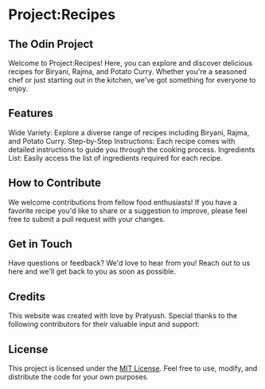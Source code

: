 # Project:Recipes

## The Odin Project

Welcome to Project:Recipes! Here, you can explore and discover delicious recipes for Biryani, Rajma, and Potato Curry. Whether you're a seasoned chef or just starting out in the kitchen, we've got something for everyone to enjoy.

## Features

Wide Variety: Explore a diverse range of recipes including Biryani, Rajma, and Potato Curry.
Step-by-Step Instructions: Each recipe comes with detailed instructions to guide you through the cooking process.
Ingredients List: Easily access the list of ingredients required for each recipe.


## How to Contribute

We welcome contributions from fellow food enthusiasts! If you have a favorite recipe you'd like to share or a suggestion to improve, please feel free to submit a pull request with your changes.

## Get in Touch

Have questions or feedback? We'd love to hear from you! Reach out to us here and we'll get back to you as soon as possible.

## Credits

This website was created with love by Pratyush. Special thanks to the following contributors for their valuable input and support:

## License

This project is licensed under the [MIT License](https://opensource.org/license/mit/). Feel free to use, modify, and distribute the code for your own purposes.



